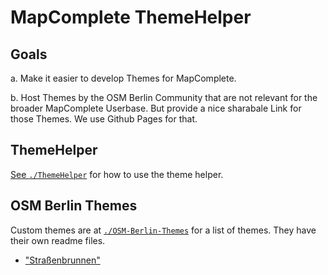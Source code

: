 # MapComplete ThemeHelper

## Goals

a. Make it easier to develop Themes for MapComplete.

b. Host Themes by the OSM Berlin Community that are not relevant for the broader MapComplete Userbase. But provide a nice sharabale Link for those Themes. We use Github Pages for that.

## ThemeHelper

[See `./ThemeHelper`](./ThemeHelper) for how to use the theme helper.

## OSM Berlin Themes

Custom themes are at [`./OSM-Berlin-Themes`](./OSM-Berlin-Themes) for a list of themes. They have their own readme files.

- ["Straßenbrunnen"](https://mapcomplete.osm.be/theme?userlayout=https://tordans.github.io/MapComplete-ThemeHelper/OSM-Berlin-Themes/man_made-walter_well-status-checker/theme.json)
